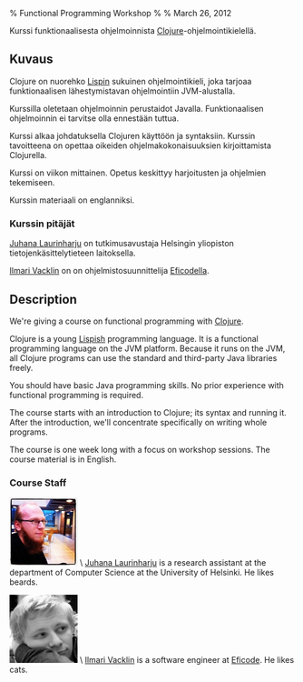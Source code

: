% Functional Programming Workshop
% 
% March 26, 2012

Kurssi funktionaalisesta ohjelmoinnista
[Clojure][clojure]-ohjelmointikielellä.

## Kuvaus

Clojure on nuorehko [Lispin][lisp] sukuinen ohjelmointikieli, joka tarjoaa
funktionaalisen lähestymistavan ohjelmointiin JVM-alustalla.

Kurssilla oletetaan ohjelmoinnin perustaidot Javalla. Funktionaalisen
ohjelmoinnin ei tarvitse olla ennestään tuttua.

Kurssi alkaa johdatuksella Clojuren käyttöön ja syntaksiin. Kurssin
tavoitteena on opettaa oikeiden ohjelmakokonaisuuksien kirjoittamista
Clojurella.

Kurssi on viikon mittainen. Opetus keskittyy harjoitusten ja ohjelmien
tekemiseen.

Kurssin materiaali on englanniksi.

### Kurssin pitäjät

[Juhana Laurinharju][juhana] on tutkimusavustaja Helsingin yliopiston
tietojenkäsittelytieteen laitoksella.

[Ilmari Vacklin][ilmari] on on ohjelmistosuunnittelija <a
href="http://eficode.com">Eficodella</a>.

## Description

We're giving a course on functional programming with [Clojure][clojure].

Clojure is a young [Lispish][lisp] programming language. It is a functional
programming language on the JVM platform. Because it runs on the JVM, all
Clojure programs can use the standard and third-party Java libraries freely.

You should have basic Java programming skills. No prior experience with
functional programming is required.

The course starts with an introduction to Clojure; its syntax and running it.
After the introduction, we'll concentrate specifically on writing whole
programs.

The course is one week long with a focus on workshop sessions. The course
material is in English.

### Course Staff

![photo of juhana] \ [Juhana Laurinharju][juhana] is a research assistant at
the department of Computer Science at the University of Helsinki. He likes
beards.

![photo of ilmari] \ [Ilmari Vacklin][ilmari] is a software engineer at [Eficode][eficode]. He
likes cats.

[clojure]: http://clojure.org
[lisp]: http://en.wikipedia.org/wiki/Lisp_%28programming_language%29

[juhana]: http://cs.helsinki.fi/people/juhana.laurinharju
[ilmari]: http://about.me/wolverian
[eficode]: http://eficode.com

[photo of juhana]: img/juhana.jpg
[photo of ilmari]: img/ilmari.jpg
